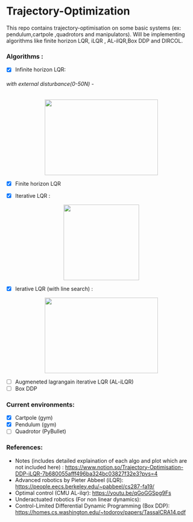# Trajectory-Optimization
This repo contains trajectory-optimisation  on some basic systems (ex: pendulum,cartpole ,quadrotors and manipulators). Will  be implementing algorithms like finite horizon LQR, iLQR , AL-ilQR,Box DDP and DIRCOL.
### Algorithms  :
- [X] Infinite horizon LQR:



###### with external disturbance(0-50N)  -  
<p align="center">

<img src="https://github.com/yaswanth1701/Trajectory-Optimization/assets/92177410/0f8d7961-70f0-45c5-9640-71cb30740881.gif" width="300" height="200">
</p>


- [X] Finite horizon LQR

- [X] Iterative LQR :
<p align="center">

<img src="https://github.com/yaswanth1701/Trajectory-Optimization/assets/92177410/3be5d0fe-c398-4398-9109-6f9766d525f9" width="200" height="200">
</p>

- [X] Ierative LQR (with line search) :

      
<p align="center">

<img src="https://github.com/yaswanth1701/Trajectory-Optimization/assets/92177410/5b540218-bf16-4102-86a6-97186a7f60da.gif" width="300" height="200">
</p>


- [ ] Augmeneted lagrangain iterative LQR (AL-iLQR)
- [ ] Box DDP
### Current environments:
- [x] Cartpole (gym)
- [x] Pendulum (gym)
- [ ] Quadrotor (PyBullet)
### References:
- Notes (includes detailed explaination of each algo and plot which are not included here)
  : https://www.notion.so/Trajectory-Optimisation-DDP-iLQR-7b680055afff496ba324bc03827f32e3?pvs=4
- Advanced robotics by Pieter Abbeel (iLQR): https://people.eecs.berkeley.edu/~pabbeel/cs287-fa19/
- Optimal control (CMU AL-ilqr): https://youtu.be/qGoGGSpg9Fs
- Underactuated robotics (For non linear dynamics):
- Control-Limited Differential Dynamic Programming (Box DDP): https://homes.cs.washington.edu/~todorov/papers/TassaICRA14.pdf

